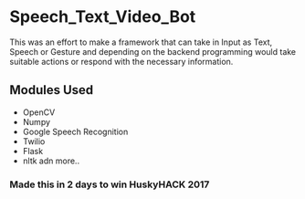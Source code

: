 # Speech_Text_Video_Bot

This was an effort to make a framework that can take in Input as Text, Speech or Gesture and depending on the backend programming would take suitable actions or respond with the necessary information.

## Modules Used

- OpenCV
- Numpy
- Google Speech Recognition
- Twilio
- Flask
- nltk
adn more..

### Made this in 2 days to win HuskyHACK 2017

